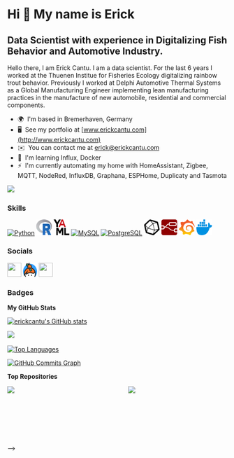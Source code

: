 Hi 👋 My name is Erick
=============================================================================================================================

Data Scientist with experience in Digitalizing Fish Behavior and Automotive Industry.
-------------------------------------------------------------------------------------

Hello there, I am Erick Cantu. I am a data scientist. For the last 6 years I worked at the Thuenen Institue for Fisheries Ecology digitalizing rainbow trout behavior. Previously I worked at Delphi Automotive Thermal Systems as a Global Manufacturing Engineer implementing lean manufacturing practices in the manufacture of new automobile, residential and commercial components. 

* 🌍  I'm based in Bremerhaven, Germany
* 🖥️  See my portfolio at [www.erickcantu.com](http://www.erickcantu.com)
* ✉️  You can contact me at [erick@erickcantu.com](mailto:erick@erickcantu.com)
* 🧠  I'm learning Influx, Docker
* ⚡  I'm currently automating my home with HomeAssistant, Zigbee, MQTT, NodeRed, InfluxDB, Graphana, ESPHome, Duplicaty and Tasmota

<a href="https://www.github.com/erickcantu" target="_blank" rel="noreferrer"><img
src="https://img.shields.io/github/followers/erickcantu?logo=github&style=for-the-badge&color=0891b2&labelColor=1c1917" /></a>

### Skills


<p align="left">
<a href="https://www.python.org/" target="_blank" rel="noreferrer"><img src="https://raw.githubusercontent.com/danielcranney/readme-generator/main/public/icons/skills/python-colored.svg" width="36" height="36" alt="Python" /></a>
<a href="https://www.r-project.org" target="_blank" rel="noreferrer"><img src="https://github.com/erickCantu/erickCantu/blob/main/r-programming-language-icon.svg" width="36" height="36" alt="R-Language" /></a>
<a href="https://yaml.org" target="_blank" rel="noreferrer"><img src="https://github.com/erickCantu/erickCantu/blob/main/yaml-icon.svg" width="36" height="36" alt="YAML " /></a>
<a href="https://www.mysql.com/" target="_blank" rel="noreferrer"><img src="https://raw.githubusercontent.com/danielcranney/readme-generator/main/public/icons/skills/mysql-colored.svg" width="36" height="36" alt="MySQL" /></a>
<a href="https://www.postgresql.org/" target="_blank" rel="noreferrer"><img src="https://raw.githubusercontent.com/danielcranney/readme-generator/main/public/icons/skills/postgresql-colored.svg" width="36" height="36" alt="PostgreSQL" /></a>
<a href="https://www.influxdata.com/products/influxdb-overview/" target="_blank" rel="noreferrer"><img src="https://github.com/erickCantu/erickCantu/blob/main/influxdb.svg" width="36" height="36" alt="InfluxDB" /></a>
<a href="https://nodered.org" target="_blank" rel="noreferrer"><img src="https://github.com/erickCantu/erickCantu/blob/main/node-red-icon.svg" width="36" height="36" alt="Node-Red" /></a>
<a href="https://grafana.com/grafana/" target="_blank" rel="noreferrer"><img src="https://github.com/erickCantu/erickCantu/blob/main/grafana-icon.svg" width="36" height="36" alt="Grafana" /></a>
<a href="https://www.docker.com" target="_blank" rel="noreferrer"><img src="https://github.com/erickCantu/erickCantu/blob/main/docker-icon.svg" width="36" height="36" alt="Docker" /></a>
</p>


### Socials

<p align="left"> 
<a href="https://www.github.com/erickcantu" target="_blank" rel="noreferrer"><img src="https://raw.githubusercontent.com/danielcranney/readme-generator/main/public/icons/socials/github.svg" width="32" height="32" /></a> 
<a align="left"> <a href="https://keybase.io/ecantu" target="_blank" rel="noreferrer"><img src="https://github.com/erickCantu/erickCantu/blob/main/keybase-official.svg" width="32" height="32" /></a> 
<a href="https://www.linkedin.com/in/erickcantu" target="_blank" rel="noreferrer"><img src="https://raw.githubusercontent.com/danielcranney/readme-generator/main/public/icons/socials/linkedin.svg" width="32" height="32" /></a>
</p>

### Badges

<b>My GitHub Stats</b>

<a href="http://www.github.com/erickcantu"><img src="https://github-readme-stats.vercel.app/api?username=erickcantu&show_icons=true&hide=&count_private=true&title_color=0891b2&text_color=ffffff&icon_color=0891b2&bg_color=1c1917&hide_border=true&show_icons=true" alt="erickcantu's GitHub stats" /></a>

<a href="http://www.github.com/erickcantu"><img src="https://github-readme-streak-stats.herokuapp.com/?user=erickcantu&stroke=ffffff&background=1c1917&ring=0891b2&fire=0891b2&currStreakNum=ffffff&currStreakLabel=0891b2&sideNums=ffffff&sideLabels=ffffff&dates=ffffff&hide_border=true" /></a>

<a href="https://github.com/erickcantu" align="left"><img src="https://github-readme-stats.vercel.app/api/top-langs/?username=erickcantu&langs_count=10&title_color=0891b2&text_color=ffffff&icon_color=0891b2&bg_color=1c1917&hide_border=true&locale=en&custom_title=Top%20%Languages" alt="Top Languages" /></a>

<a href="http://www.github.com/erickcantu"><img src="https://activity-graph.herokuapp.com/graph?username=erickcantu&bg_color=1c1917&color=ffffff&line=0891b2&point=ffffff&area_color=1c1917&area=true&hide_border=true&custom_title=GitHub%20Commits%20Graph" alt="GitHub Commits Graph" /></a>


<b>Top Repositories</b>

<div width="100%" align="center"><a href="https://github.com/erickcantu/TheGreenCitySolutionsGroup" align="left"><img align="left" width="45%" src="https://github-readme-stats.vercel.app/api/pin/?username=erickcantu&repo=TheGreenCitySolutionsGroup&title_color=0891b2&text_color=ffffff&icon_color=0891b2&bg_color=1c1917&hide_border=true&locale=en" /></a><a href="https://github.com/erickcantu/EDA_project" align="right"><img align="right" width="45%" src="https://github-readme-stats.vercel.app/api/pin/?username=erickcantu&repo=EDA_project&title_color=0891b2&text_color=ffffff&icon_color=0891b2&bg_color=1c1917&hide_border=true&locale=en" /></a></div><br /><br /><br /><br /><br /><br /><br />



<!-- ### Hi there 👋

<!--
**erickCantu/erickCantu** is a ✨ _special_ ✨ repository because its `README.md` (this file) appears on your GitHub profile.

Here are some ideas to get you started:

- 🔭 I’m currently working on ...
- 🌱 I’m currently learning ...
- 👯 I’m looking to collaborate on ...
- 🤔 I’m looking for help with ...
- 💬 Ask me about ...
- 📫 How to reach me: ...
- 😄 Pronouns: ...
- ⚡ Fun fact: ...
-->
-->
